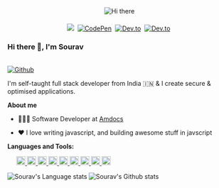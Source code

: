 <div align="center">
    <img src="https://i.giphy.com/media/YxIXSFbuRDFxBHIs0J/giphy.webp" alt="Hi there" />
</div>

<p align="center" style="margin-top: 20px">
<a href="https://souravdash.tech/"><img src="https://img.shields.io/badge/-PORTFOLIO-%23ff69b4&?style=for-the-badge&?color=ff69b4 alt="Portfolio" /></a>&nbsp;
<a href="https://codepen.io/yetanothersourav"><img src="https://img.shields.io/badge/Codepen-000000?style=for-the-badge&logo=codepen&logoColor=white" alt="CodePen" /></a>&nbsp;
<a href="https://dev.to/yetanothersourav_"><img src="https://img.shields.io/badge/dev.to-2962FF?style=for-the-badge&logo=dev.to&logoColor=white" alt="Dev.to" /></a>&nbsp;
<a href="https://www.linkedin.com/in/yetanothersourav/"><img src="https://img.shields.io/badge/linkedin-0a66c2?style=for-the-badge&logo=dev.to&logoColor=white" alt="Dev.to" /></a>&nbsp;
</p>

### Hi there 👋, I'm Sourav

\
[![Github](https://img.shields.io/github/followers/yetanothersourav?label=Follow&style=social)](https://github.com/yetanothersourav)

I'm self-taught full stack developer from India 🇮🇳 & I create secure & optimised applications.

**About me**

- 👨🏻‍💻 Software Developer at [Amdocs](https://www.amdocs.com)

- ❤️ I love writing javascript, and building awesome stuff in javscript

**Languages and Tools:**

<div style="margin: 10px 20px;">
    <a href="https://www.w3.org/html/" target="_blank"> <img src="https://cdn.jsdelivr.net/gh/devicons/devicon/icons/html5/html5-original.svg" alt="html5" width="20" height="20"/> </a>
    <a href="https://www.w3.org/TR/2001/WD-css3-roadmap-20010523/" target="_blank"> <img src="https://cdn.jsdelivr.net/gh/devicons/devicon/icons/css3/css3-original.svg" alt="css3" width="20" height="20"/> </a>
    <a href="https://www.python.org" target="_blank"> <img src="https://cdn.jsdelivr.net/gh/devicons/devicon/icons/python/python-original.svg" alt="python" width="20" height="20"/> </a>
    <a href="https://www.javascript.com" target="_blank"> <img src="https://cdn.jsdelivr.net/gh/devicons/devicon/icons/javascript/javascript-original.svg" alt="javascript" width="20" height="20"/> </a>
    <a href="https://reactjs.org" target="_blank"> <img src="https://cdn.jsdelivr.net/gh/devicons/devicon/icons/react/react-original.svg" alt="react" width="20" height="20"/> </a>
    <a href="https://nodejs.org/en/" target="_blank"> <img src="https://cdn.jsdelivr.net/gh/devicons/devicon/icons/nodejs/nodejs-original.svg" alt="node" width="20" height="20"/> </a>
    <a href="https://www.php.net/" target="_blank"> <img src="https://cdn.jsdelivr.net/gh/devicons/devicon/icons/php/php-original.svg" alt="php" width="20" height="20"/> </a>
    <a href="https://laravel.com" target="_blank"> <img src="https://cdn.jsdelivr.net/gh/devicons/devicon/icons/laravel/laravel-plain.svg" alt="laravel" width="20" height="20"/> </a>
    <a href="https://aws.amazon.com" target="_blank"> <img src="https://cdn.jsdelivr.net/gh/devicons/devicon/icons/amazonwebservices/amazonwebservices-original.svg" alt="AWS" width="20" height="20"/> </a>
</div>

![Sourav's Language stats](https://github-readme-stats-taupe-pi.vercel.app/api/top-langs/?username=yetanothersourav&layout=compact&langs_count=3&hide_border=1&role=ORGANIZATION_MEMBER,OWNER,COLLABORATOR)
![Sourav's Github stats](https://github-readme-stats-taupe-pi.vercel.app/api?username=yetanothersourav&show_icons=true&count_private=true&line_height=28&hide_border=1&include_all_commits=true&card_width=450&role=OWNER,COLLABORATOR)
